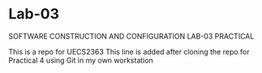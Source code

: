 # Lab-03
SOFTWARE CONSTRUCTION AND CONFIGURATION LAB-03 PRACTICAL

This is a repo for UECS2363
This line is added after cloning the repo for Practical 4 using Git in my own workstation